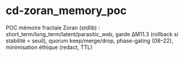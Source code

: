 # cd-zoran_memory_poc
POC mémoire fractale Zoran (stdlib) : short_term/long_term/latent/parasitic_web, garde ΔM11.3 (rollback si stabilité &lt; seuil), quorum keep/merge/drop, phase-gating (08–22), minimisation éthique (redact, TTL)
